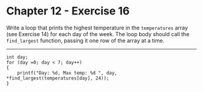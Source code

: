 # Chapter 12 - Exercise 16

Write a loop that prints the highest temperature in the `temperatures` array (see Exercise 14) for each day of the week. The loop body should call the `find_largest` function, passing it one row of the array at a time.

---

```
int day;
for (day =0; day < 7; day++)
{
    printf("Day: %d, Max temp: %d ", day, *find_largest(temperatures[day], 24));
}
```
